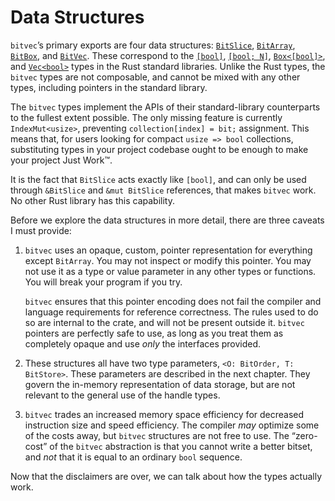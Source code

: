 # Data Structures

`bitvec`’s primary exports are four data structures: [`BitSlice`], [`BitArray`],
[`BitBox`], and [`BitVec`]. These correspond to the [`[bool]`][slice],
[`[bool; N]`][array], [`Box<[bool]>`][boxed], and [`Vec<bool>`] types in the
Rust standard libraries. Unlike the Rust types, the `bitvec` types are not
composable, and cannot be mixed with any other types, including pointers in the
standard library.

The `bitvec` types implement the APIs of their standard-library counterparts to
the fullest extent possible. The only missing feature is currently
`IndexMut<usize>`, preventing `collection[index] = bit;` assignment. This means
that, for users looking for compact `usize => bool` collections, substituting
types in your project codebase ought to be enough to make your project Just
Work™️.

It is the fact that `BitSlice` acts exactly like `[bool]`, and can only be used
through `&BitSlice` and `&mut BitSlice` references, that makes `bitvec` work. No
other Rust library has this capability.

Before we explore the data structures in more detail, there are three caveats I
must provide:

1. `bitvec` uses an opaque, custom, pointer representation for everything except
   `BitArray`. You may not inspect or modify this pointer. You may not use it as
   a type or value parameter in any other types or functions. You will break
   your program if you try.

   `bitvec` ensures that this pointer encoding does not fail the compiler and
   language requirements for reference correctness. The rules used to do so are
   internal to the crate, and will not be present outside it. `bitvec` pointers
   are perfectly safe to use, as long as you treat them as completely opaque and
   use *only* the interfaces provided.
1. These structures all have two type parameters, `<O: BitOrder, T: BitStore>`.
   These parameters are described in the next chapter. They govern the in-memory
   representation of data storage, but are not relevant to the general use of the
   handle types.
1. `bitvec` trades an increased memory space efficiency for decreased
   instruction size and speed efficiency. The compiler *may* optimize some of
   the costs away, but `bitvec` structures are not free to use. The “zero-cost”
   of the `bitvec` abstraction is that you cannot write a better bitset, and
   *not* that it is equal to an ordinary `bool` sequence.

Now that the disclaimers are over, we can talk about how the types actually
work.

[`BitArray`]: https://docs.rs/bitvec/latest/bitvec/array/struct.BitArray.html "BitArray API documentation"
[`BitBox`]: https://docs.rs/bitvec/latest/bitvec/boxed/struct.BitBox.html "BitBox API documentation"
[`BitSlice`]: https://docs.rs/bitvec/latest/bitvec/slice/struct.BitSlice.html "BitSlice API documentation"
[`BitVec`]: https://docs.rs/bitvec/latest/bitvec/vec/struct.BitVec.html "BitVec API documentation"
[`Vec<bool>`]: https://doc.rust-lang.org/stable/alloc/vec/struct.Vec.html "Vec API documentation"
[`std::bitset<N>`]: https://en.cppreference.com/w/cpp/utility/bitset "C++ std::bitset documentation"
[`std::vector<bool>`]: https://en.cppreference.com/w/cpp/container/vector_bool "C++ std::vector<bool> documentation"
[array]: https://doc.rust-lang.org/stable/std/primitive.array.html "array API documentation"
[boxed]: https://doc.rust-lang.org/stable/alloc/boxed/struct.Boxed.html "Box API documentation"
[slice]: https://doc.rust-lang.org/stable/std/primitive.slice.html "slice API documentation"
